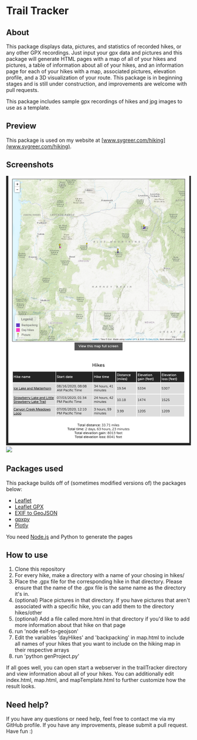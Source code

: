 # Trail Tracker

## About
This package displays data, pictures, and statistics of recorded hikes, or any other GPX recordings. Just input your gpx data and pictures and this package will generate HTML pages with a map of all of your hikes and pictures, a table of information about all of your hikes, and an information page for each of your hikes with a map, associated pictures, elevation profile, and a 3D visualization of your route. This package is in beginning stages and is still under construction, and improvements are welcome with pull requests.

This package includes sample gpx recordings of hikes and jpg images to use as a template.

## Preview
This package is used on my website at [www.sygreer.com/hiking](www.sygreer.com/hiking).

## Screenshots
![](screenshots/frontPage.png)
![](screenshots/details.gif)

## Packages used
This package builds off of (sometimes modified versions of) the packages below:
- [Leaflet](https://leafletjs.com/)
- [Leaflet GPX](https://github.com/mpetazzoni/leaflet-gpx)
- [EXIF to GeoJSON](https://github.com/hallahan/exif-to-geojson)
- [gpxpy](https://github.com/tkrajina/gpxpy)
- [Plotly](https://plotly.com/)

You need [Node.js](https://github.com/nodejs/node) and Python to generate the pages

## How to use
1. Clone this repository
2. For every hike, make a directory with a name of your chosing in hikes/
3. Place the .gpx file for the corresponding hike in that directory. Please ensure that the name of the .gpx file is the same name as the directory it's in.
4. (optional) Place pictures in that directory. If you have pictures that aren't associated with a specific hike, you can add them to the directory hikes/other
5. (optional) Add a file called more.html in that directory if you'd like to add more information about that hike on that page
6. run 'node exif-to-geojson'
7. Edit the variables 'dayHikes' and 'backpacking' in map.html to include all names of your hikes that you want to include on the hiking map in their respective arrays
8. run 'python genProject.py'

If all goes well, you can open start a webserver in the trailTracker directory and view information about all of your hikes. You can additionally edit index.html, map.html, and mapTemplate.html to further customize how the result looks.

## Need help?
If you have any questions or need help, feel free to contact me via my GitHub profile. If you have any improvements, please submit a pull request. Have fun :)

